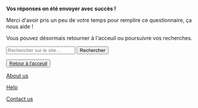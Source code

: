 
<html lang="fr">
	<head>
		<meta charset="utf-8">
		<title>Voici mon site</title>
	</head>
	<body>
  
  <p><strong>Vos réponses on été envoyer avec succès !</strong></p>
<p>Merci d'avoir pris un peu de votre temps pour remplire ce questionnaire, ça nous aide !</p>
  <p>Vous pouvez désormais retourner à l'acceuil ou poursuivre vos recherches.</p>
    <p></p>
<form>
<input type="text" id="input" name="input" placeholder="Rechercher sur le site…">
<input type="button" id="bouton" value="Rechercher" onclick="controle()">
</form>

<p></p>
    <button><a href="https://nsi-team.github.io/GIF_mignon/">Retour à l'acceuil</a></button>
<p> </p>
    <a href="https://nsi-team.github.io/About_us/">About us</a>
    <p></p>
    <a href="https://nsi-team.github.io/Help/">Help</a>
    <p></p>
    <a href="https://nsi-team.github.io/Contact_Us/">Contact us</a>
  
<script src="script.js"></script>


